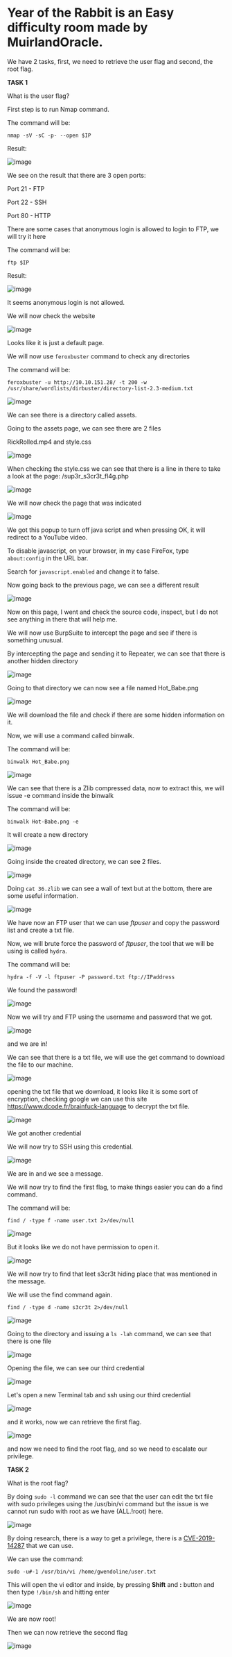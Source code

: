 # Year of the Rabbit is an Easy difficulty room made by MuirlandOracle.
We have 2 tasks, first, we need to retrieve the user flag and second, the root flag.

**TASK 1**

What is the user flag?

First step is to run Nmap command.

The command will be:

`nmap -sV -sC -p- --open $IP`

Result:

![image](https://github.com/L43371/Year-of-the-rabbit-THM-writeup/assets/129752764/651f59e5-3d32-43e3-af3e-421b5e1143ee)

We see on the result that there are 3 open ports:

Port 21 - FTP

Port 22 - SSH

Port 80 - HTTP

There are some cases that anonymous login is allowed to login to FTP, we will try it here

The command will be:

`ftp $IP`

Result:

![image](https://github.com/L43371/Year-of-the-rabbit-THM-writeup/assets/129752764/6c9dfea5-9b6d-4959-b5d6-62407440764e)

It seems anonymous login is not allowed.

We will now check the website

![image](https://github.com/L43371/Year-of-the-rabbit-THM-writeup/assets/129752764/6389c90f-4996-4c0a-a6da-3aa18378dd55)

Looks like it is just a default page.

We will now use `feroxbuster` command to check any directories

The command will be:

`feroxbuster -u http://10.10.151.28/ -t 200 -w /usr/share/wordlists/dirbuster/directory-list-2.3-medium.txt`

![image](https://github.com/L43371/Year-of-the-rabbit-THM-writeup/assets/129752764/4590491f-2684-46a4-8e02-236335b60c59)

We can see there is a directory called assets.

Going to the assets page, we can see there are 2 files

RickRolled.mp4 and style.css

![image](https://github.com/L43371/Year-of-the-rabbit-THM-writeup/assets/129752764/1f9f767f-cba8-496b-8d84-f06c0f017e78)

When checking the style.css we can see that there is a line in there to take a look at the page: /sup3r_s3cr3t_fl4g.php

![image](https://github.com/L43371/Year-of-the-rabbit-THM-writeup/assets/129752764/9dcca361-523f-47f0-a051-fe8131f717e3)

We will now check the page that was indicated

![image](https://github.com/L43371/Year-of-the-rabbit-THM-writeup/assets/129752764/318f96f6-fba1-4537-a53a-7d9097f1a4f3)

We got this popup to turn off java script and when pressing OK, it will redirect to a YouTube video.

To disable javascript, on your browser, in my case FireFox, type `about:config` in the URL bar.

Search for `javascript.enabled` and change it to false.

Now going back to the previous page, we can see a different result

![image](https://github.com/L43371/Year-of-the-rabbit-THM-writeup/assets/129752764/b06c9e3a-7f09-45aa-9e49-57ac2817a5af)

Now on this page, I went and check the source code, inspect, but I do not see anything in there that will help me. 

We will now use BurpSuite to intercept the page and see if there is something unusual.

By intercepting the page and sending it to Repeater, we can see that there is another hidden directory

![image](https://github.com/L43371/Year-of-the-rabbit-THM-writeup/assets/129752764/7ee0c0de-e379-4a3b-84f7-02a3fe2a2b37)

Going to that directory we can now see a file named Hot_Babe.png

![image](https://github.com/L43371/Year-of-the-rabbit-THM-writeup/assets/129752764/dfc2443f-a214-4862-8b15-0997a23e0e4b)

We will download the file and check if there are some hidden information on it.

Now, we will use a command called binwalk.

The command will be:

`binwalk Hot_Babe.png`

![image](https://github.com/L43371/Year-of-the-rabbit-THM-writeup/assets/129752764/df09e635-84ca-41f6-9a21-260f50adf966)

We can see that there is a Zlib compressed data, now to extract this, we will issue -e command inside the binwalk

The command will be:

`binwalk Hot-Babe.png -e`

It will create a new directory

![image](https://github.com/L43371/Year-of-the-rabbit-THM-writeup/assets/129752764/38a11a99-3476-4201-8eb2-40a1632e00b1)

Going inside the created directory, we can see 2 files.

![image](https://github.com/L43371/Year-of-the-rabbit-THM-writeup/assets/129752764/05914016-bea5-4faa-8606-488fd883124c)

Doing `cat 36.zlib` we can see a wall of text but at the bottom, there are some useful information.

![image](https://github.com/L43371/Year-of-the-rabbit-THM-writeup/assets/129752764/eef92e40-fa9a-46a0-aeb3-f51873e61348)

We have now an FTP user that we can use _ftpuser_ and copy the password list and create a txt file.

Now, we will brute force the password of _ftpuser_, the tool that we will be using is called `hydra`.

The command will be:

`hydra -f -V -l ftpuser -P password.txt ftp://IPaddress`

We found the password!

![image](https://github.com/L43371/Year-of-the-rabbit-THM-writeup/assets/129752764/543f4d19-8194-4224-b84d-6c0dec432e80)

Now we will try and FTP using the username and password that we got.

![image](https://github.com/L43371/Year-of-the-rabbit-THM-writeup/assets/129752764/ef6fb583-48b0-49fc-aca4-01c06cbac086)

and we are in!

We can see that there is a txt file, we will use the get command to download the file to our machine.

![image](https://github.com/L43371/Year-of-the-rabbit-THM-writeup/assets/129752764/e2445329-724d-4339-a169-a2c6063194b3)

opening the txt file that we download, it looks like it is some sort of encryption, checking google we can use this site https://www.dcode.fr/brainfuck-language to decrypt the txt file.

![image](https://github.com/L43371/Year-of-the-rabbit-THM-writeup/assets/129752764/410a0fa6-17cb-440e-bc68-d984196182f3)

We got another credential

We will now try to SSH using this credential.

![image](https://github.com/L43371/Year-of-the-rabbit-THM-writeup/assets/129752764/b36ef39d-3662-4a91-a83c-9c2587ec956a)

We are in and we see a message.

We will now try to find the first flag, to make things easier you can do a find command.

The command will be:

`find / -type f -name user.txt 2>/dev/null`

![image](https://github.com/L43371/Year-of-the-rabbit-THM-writeup/assets/129752764/3aae0f2f-5e42-4ec1-a923-1d2558a6c86f)

But it looks like we do not have permission to open it.

![image](https://github.com/L43371/Year-of-the-rabbit-THM-writeup/assets/129752764/77c493e5-2610-42f2-accf-2219f0e2d7c7)

We will now try to find that leet s3cr3t hiding place that was mentioned in the message.

We will use the find command again.

`find / -type d -name s3cr3t 2>/dev/null`

![image](https://github.com/L43371/Year-of-the-rabbit-THM-writeup/assets/129752764/5ead4ade-81ec-4960-9848-9e67f3b80117)

Going to the directory and issuing a `ls -lah` command, we can see that there is one file

![image](https://github.com/L43371/Year-of-the-rabbit-THM-writeup/assets/129752764/9561091e-a754-4381-97e6-522f6483adac)

Opening the file, we can see our third credential

![image](https://github.com/L43371/Year-of-the-rabbit-THM-writeup/assets/129752764/26bdf95a-f72d-40f2-bd52-ec8a30e605eb)

Let's open a new Terminal tab and ssh using our third credential

![image](https://github.com/L43371/Year-of-the-rabbit-THM-writeup/assets/129752764/9173d4cd-06f6-45a2-90a3-59ee1e2674e6)

and it works, now we can retrieve the first flag.

![image](https://github.com/L43371/Year-of-the-rabbit-THM-writeup/assets/129752764/742e7164-4c7c-475d-81dc-f81f1a16bb64)

and now we need to find the root flag, and so we need to escalate our privilege.

**TASK 2**

What is the root flag?

By doing `sudo -l` command we can see that the user can edit the txt file with sudo privileges using the /usr/bin/vi command but the issue is we cannot run sudo with root as we have (ALL.!root) here.

![image](https://github.com/L43371/Year-of-the-rabbit-THM-writeup/assets/129752764/afe736bf-f4fe-4acc-81f9-eade42da7680)

By doing research, there is a way to get a privilege, there is a [CVE-2019-14287](https://www.exploit-db.com/exploits/47502) that we can use.

We can use the command:

`sudo -u#-1 /usr/bin/vi /home/gwendoline/user.txt`

This will open the vi editor and inside, by pressing **Shift** and **:** button and then type `!/bin/sh` and hitting enter

![image](https://github.com/L43371/Year-of-the-rabbit-THM-writeup/assets/129752764/3044403c-c7b8-45d3-8200-45cb01b3a56e)

We are now root!

Then we can now retrieve the second flag

![image](https://github.com/L43371/Year-of-the-rabbit-THM-writeup/assets/129752764/94dd7657-7c42-4609-8a65-fbe8c601e37a)

